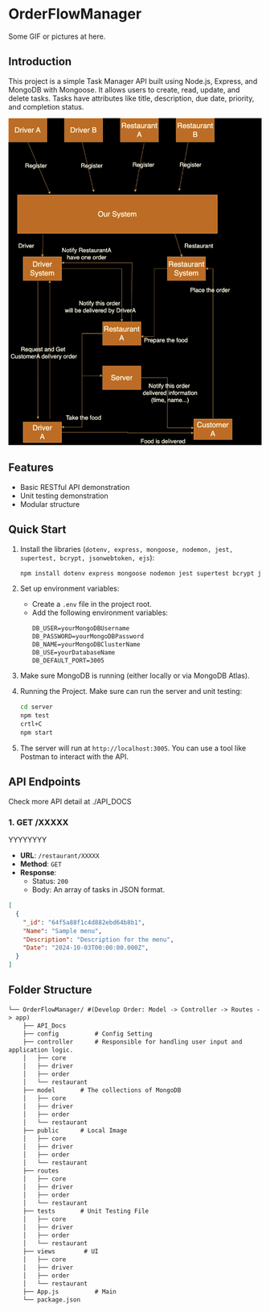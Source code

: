 # OrderFlowManager
Some GIF or pictures at here.

## Introduction
This project is a simple Task Manager API built using Node.js, Express, and MongoDB with Mongoose. It allows users to create, read, update, and delete tasks. Tasks have attributes like title, description, due date, priority, and completion status.

<div align=“center”>
    <img src="server/public/other/basic_structure/Workflow.png" alt=“Workflow” height=“200” width=“auto”/>
</div>


## Features
- Basic RESTful API demonstration
- Unit testing demonstration
- Modular structure

## Quick Start

1. Install the libraries (`dotenv, express, mongoose, nodemon, jest, supertest, bcrypt, jsonwebtoken, ejs`):
    ```bash
    npm install dotenv express mongoose nodemon jest supertest bcrypt jsonwebtoken ejs
    ```

2. Set up environment variables:
   - Create a `.env` file in the project root.
   - Add the following environment variables:
     ```
     DB_USER=yourMongoDBUsername
     DB_PASSWORD=yourMongoDBPassword
     DB_NAME=yourMongoDBClusterName
     DB_USE=yourDatabaseName
     DB_DEFAULT_PORT=3005
     ```

3. Make sure MongoDB is running (either locally or via MongoDB Atlas).

4.  Running the Project. Make sure can run the server and unit testing:
    ```bash
    cd server
    npm test
    crtl+C
    npm start
    ```

5. The server will run at `http://localhost:3005`. You can use a tool like Postman to interact with the API.

## API Endpoints
Check more API detail at ./API_DOCS
### 1. **GET /XXXXX**

YYYYYYYY

- **URL**: `/restaurant/XXXXX`
- **Method**: `GET`
- **Response**:
    - Status: `200`
    - Body: An array of tasks in JSON format.
```json
[
  {
    "_id": "64f5a88f1c4d882ebd64b8b1",
    "Name": "Sample menu",
    "Description": "Description for the menu",
    "Date": "2024-10-03T00:00:00.000Z",
  }
]
```

## Folder Structure

```
└── OrderFlowManager/ #(Develop Order: Model -> Controller -> Routes -> app)
    ├── API_Docs     
    ├── config          # Config Setting
    ├── controller      # Responsible for handling user input and application logic.
    │   ├── core
    │   ├── driver
    │   ├── order
    │   └── restaurant
    ├── model       # The collections of MongoDB
    │   ├── core
    │   ├── driver
    │   ├── order
    │   └── restaurant
    ├── public      # Local Image
    │   ├── core
    │   ├── driver
    │   ├── order
    │   └── restaurant
    ├── routes   
    │   ├── core
    │   ├── driver
    │   ├── order
    │   └── restaurant
    ├── tests       # Unit Testing File
    │   ├── core
    │   ├── driver
    │   ├── order
    │   └── restaurant
    ├── views        # UI
    │   ├── core
    │   ├── driver
    │   ├── order
    │   └── restaurant  
    ├── App.js          # Main
    └── package.json
```
